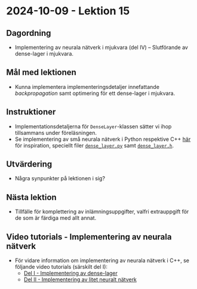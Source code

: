 # 2024-10-09 - Lektion 15

## Dagordning
* Implementering av neurala nätverk i mjukvara (del IV) – Slutförande av dense-lager i mjukvara.

## Mål med lektionen
* Kunna implementera implementeringsdetaljer innefattande *backpropagation* samt optimering för ett dense-lager i mjukvara.

## Instruktioner
* Implementationsdetaljerna för `DenseLayer`-klassen sätter vi ihop tillsammans under föreläsningen.
* Se implementering av små neurala nätverk i Python respektive C++ [här](../../code/neural_network/) för inspiration, speciellt filer [`dense_layer.py`](../../code/neural_network/python/dense_layer.py) samt [`dense_layer.h`](../../code/neural_network/cpp/inc/dense_layer.h).

## Utvärdering
* Några synpunkter på lektionen i sig?

## Nästa lektion
* Tillfälle för komplettering av inlämningsuppgifter, valfri extrauppgift för de som är färdiga med allt annat.

## Video tutorials - Implementering av neurala nätverk
* För vidare information om implementering av neurala nätverk i C++, se följande video tutorials (särskilt del I):
    * [Del I - Implementering av dense-lager](https://www.youtube.com/watch?v=HmX4KJlK8b8)
    * [Del II - Implementering av litet neuralt nätverk](https://www.youtube.com/watch?v=F424l8VR4ks)